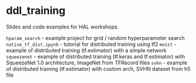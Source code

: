 # ddl_training
Slides and code examples for HAL workshops.

`hparam_search` - example project for grid / random hyperparameter search
`native_tf_dist.ipynb` - tutorial for distributed training using tf2
`mnist` - example of distributed training (tf.estimator) with a simple network
`squeezenet` - example of distributed training (tf.keras and tf.estimator) with SqueezeNet 1.0 architecture, ImageNet from TFRecord files
`svhn` - example of distributed training (tf.estimator) with custom arch, SVHN dataset from h5 file
